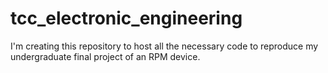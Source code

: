 # tcc_electronic_engineering
I'm creating this repository to host all the necessary code to reproduce my undergraduate final project of an RPM device.
